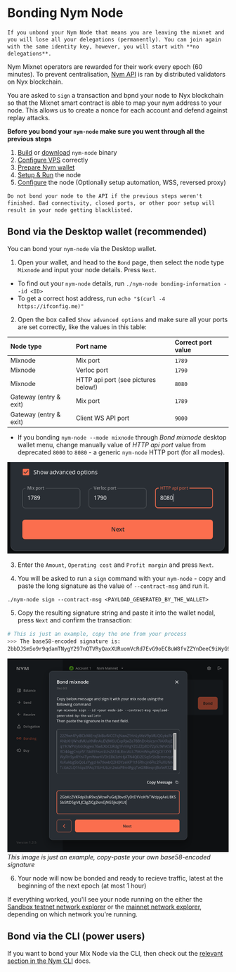 # Bonding Nym Node

```admonish caution
If you unbond your Nym Node that means you are leaving the mixnet and you will lose all your delegations (permanently). You can join again with the same identity key, however, you will start with **no delegations**.
```

Nym Mixnet operators are rewarded for their work every epoch (60 minutes). To prevent centralisation, [Nym API](nym-api.md) is ran by distributed validators on Nyx blockchain.

You are asked to `sign` a transaction and bpnd your node to Nyx blockchain so that the Mixnet smart contract is able to map your nym address to your node. This allows us to create a nonce for each account and defend against replay attacks.

**Before you bond your `nym-node` make sure you went through all the previous steps**

1. [Build](../binaries/building-nym.md) or [download](../binaries/pre-built-binaries.md) `nym-node` binary
2. [Configure VPS](vps-setup.md) correctly
3. [Prepare Nym wallet](wallet-preparation.md)
4. [Setup & Run](setup.md) the node
5. [Configure](configuration.md) the node (Optionally setup automation, WSS, reversed proxy)

```admonish warning
Do not bond your node to the API if the previous steps weren't finished. Bad connectivity, closed ports, or other poor setup will result in your node getting blacklisted.
```

## Bond via the Desktop wallet (recommended)

You can bond your `nym-node` via the Desktop wallet.

1. Open your wallet, and head to the `Bond` page, then select the node type `Mixnode` and input your node details. Press `Next`.
  - To find out your `nym-node` details, run `./nym-node bonding-information --id <ID>`
  - To get a correct host address, run `echo "$(curl -4 https://ifconfig.me)"`

2. Open the box called `Show advanced options` and make sure all your ports are set correctly, like the values in this table:

| Node type              | Port name                           | Correct port value |
| :--                    | :--                                 | :--                |
| Mixnode                | Mix port                            | `1789`             |
| Mixnode                | Verloc port                         | `1790`             |
| Mixnode                | HTTP api port (see pictures below!) | `8080`             |
| Gateway (entry & exit) | Mix port                            | `1789`             |
| Gateway (entry & exit) | Client WS API port                  | `9000`             |

- If you bonding `nym-node --mode mixnode` through *Bond mixnode* desktop wallet menu, change manually value of *HTTP api port* value from deprecated `8000` to `8080` - a generic `nym-node` HTTP port (for all modes).

![](../images/wallet-screenshots/new_http_port.png)

3. Enter the `Amount`, `Operating cost` and `Profit margin` and press `Next`.

4. You will be asked to run a `sign` command with your `nym-node` - copy and paste the long signature as the value of `--contract-msg` and run it.

```
./nym-node sign --contract-msg <PAYLOAD_GENERATED_BY_THE_WALLET>
```

5. Copy the resulting signature string and paste it into the wallet nodal, press `Next` and confirm the transaction:

```sh
# This is just an example, copy the one from your process
>>> The base58-encoded signature is:
2bbDJSmSo9r9qdamTNygY297nQTVRyQaxXURuomVcRd7EvG9oEC8uW8fvZZYnDeeC9iWyG9mAbX2K8rWEAxZBro1
```

![Paste Signature](../images/wallet-screenshots/wallet-sign.png)
*This image is just an example, copy-paste your own base58-encoded signature*

6. Your node will now be bonded and ready to recieve traffic, latest at the beginning of the next epoch (at most 1 hour)


If everything worked, you'll see your node running on the either the [Sandbox testnet network explorer](https://sandbox-explorer.nymtech.net) or the [mainnet network explorer](https://explorer.nymtech.net), depending on which network you're running.


## Bond via the CLI (power users)

If you want to bond your Mix Node via the CLI, then check out the [relevant section in the Nym CLI](https://nymtech.net/docs/tools/nym-cli.html#bond-a-mix-node) docs.
